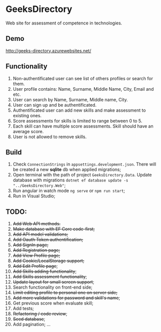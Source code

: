 # GeeksDirectory

Web site for assessment of competence in technologies.

## Demo

http://geeks-directory.azurewebsites.net/

## Functionality

1. Non-authentificated user can see list of others profiles or search for them.
2. User profile contains: Name, Surname, Middle Name, City, Email and etc.
3. User can search by Name, Surname, Middle name, City.
4. User can sign up and be authentificated.
5. Authentificated user can add new skills and make assessment to existing ones.
6. Score assessments for skills is limited to range between 0 to 5.
7. Each skill can have multiple score assessments. Skill should have an average score.
8. User is not allowed to remove skills.

## Build

1. Check `ConnectionStrings` in `appsettings.development.json`. There will be created a new **sqlite** db when applied migrations;
2. Open terminal with the path of project `GeeksDirectory.Data`. Update database with migrations `dotnet ef database update -s "../GeeksDirectory.Web"`;
3. Run angular in watch mode `ng serve` or `npm run start`;
4. Run in Visual Studio;

## TODO:

1. ~~Add Web API methods.~~
2. ~~Make database with EF Core code-first;~~
3. ~~Add API model validations;~~
4. ~~Add Oauth Token authentification;~~
5. ~~Add SignIn page;~~
6. ~~Add Registration page;~~
7. ~~Add View Profile page;~~
8. ~~Add Cookie/LocalStorage support;~~
9. ~~Add Edit Profile page~~;
10. ~~Add Skills adding functionality~~;
11. ~~Add Skills assessment functionality~~;
12. ~~Update layout for small screen support~~;
13. Search functionality on front-end side;
14. ~~Limit editing profile to personal one on server side;~~
15. ~~Add more validations for password and skill's name~~;
16. Get previous score when evaluate skill;
17. Add tests;
18. ~~Refactoring / code review~~;
19. ~~Seed database~~;
20. Add pagination;
    ...
